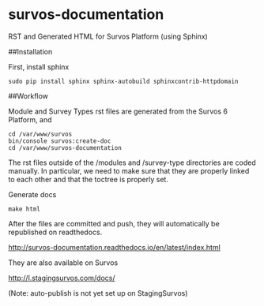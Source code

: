 # survos-documentation
RST and Generated HTML for Survos Platform (using Sphinx)

##Installation

First, install sphinx
```
sudo pip install sphinx sphinx-autobuild sphinxcontrib-httpdomain
```
##Workflow

Module and Survey Types rst files are generated from the Survos 6 Platform, and 

```
cd /var/www/survos
bin/console survos:create-doc
cd /var/www/survos-documentation
```

The rst files outside of the /modules and /survey-type directories are coded manually.  In particular, we need to make sure that they are properly linked to each other and that the toctree is properly set.

Generate docs
```
make html
```

After the files are committed and push, they will automatically be republished on readthedocs.

http://survos-documentation.readthedocs.io/en/latest/index.html

They are also available on Survos

http://l.stagingsurvos.com/docs/

(Note: auto-publish is not yet set up on StagingSurvos)
